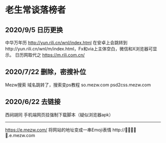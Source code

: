 ﻿老生常谈落榜者
==============


2020/9/5	日历更换
------------------
中华万年历	http://yun.rili.cn/wnl/index.html
在安卓上会跳转到http://yun.rili.cn/wnl/m/index.html，Fx和via上主体空白，微信和X浏览器可显示。
日历网取代之	https://m.rili.com.cn/


2020/7/22	删除，密搜补位
-----------------------
Mezw搜索 	域名跳转了，搜索变ps教程
so.mezw.com	psd2css.mezw.com


2020/6/22 	去链接
------------------
西祠胡同	手机端网页挂强制下载脚本（疑似浏览器apk）


-----------------------
https://e.mezw.com/
将网站的地址变成一串Emoji表情
http://🌝😠💠👠📛.e.mezw.com
